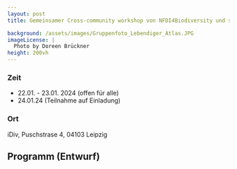 ```yaml
---
layout: post 
title: Gemeinsamer Cross-community workshop von NFDI4Biodiversity und sMon

background: /assets/images/Gruppenfoto_Lebendiger_Atlas.JPG
imageLicense: |
  Photo by Doreen Brückner
height: 200vh 
---
```



### Zeit

- 22.01. - 23.01. 2024 (offen für alle) 
- 24.01.24 (Teilnahme auf Einladung)

### Ort

iDiv, Puschstrase 4, 04103 Leipzig

## Programm (Entwurf)

<object data="/assets/files/Cross-community_Workshop_2024.pdf" width="1000" height="1000" type='application/pdf'/>
